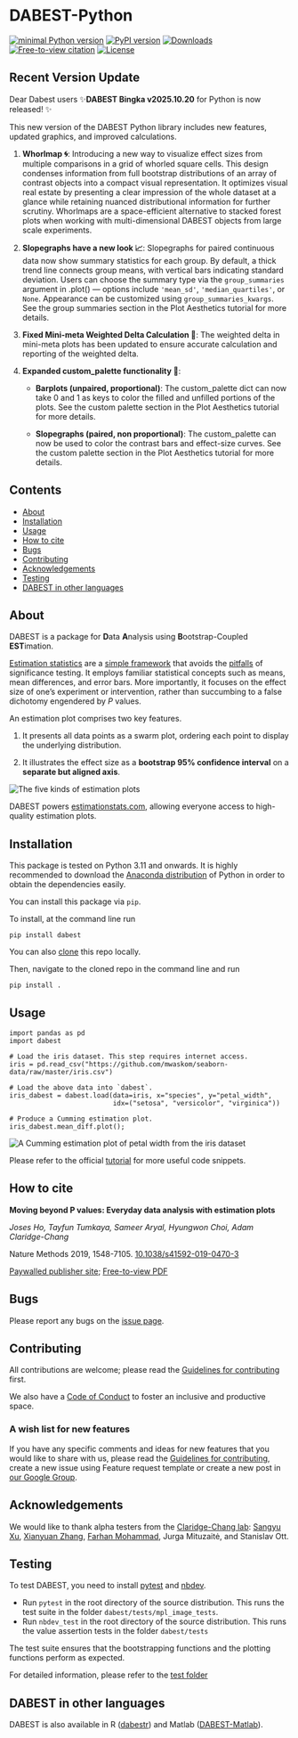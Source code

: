 # DABEST-Python


<!-- WARNING: THIS FILE WAS AUTOGENERATED! DO NOT EDIT! -->

[![minimal Python
version](https://img.shields.io/badge/Python%3E%3D-3.10-6666ff.svg)](https://www.anaconda.com/distribution/)
[![PyPI
version](https://badge.fury.io/py/dabest.svg)](https://badge.fury.io/py/dabest)
[![Downloads](https://img.shields.io/pepy/dt/dabest.svg)](https://pepy.tech/project/dabest)
[![Free-to-view
citation](https://zenodo.org/badge/DOI/10.1038/s41592-019-0470-3.svg)](https://rdcu.be/bHhJ4)
[![License](https://img.shields.io/badge/License-BSD%203--Clause--Clear-orange.svg)](https://spdx.org/licenses/BSD-3-Clause-Clear.html)

## Recent Version Update

Dear Dabest users ✨**DABEST Bingka v2025.10.20** for Python is now
released! ✨

This new version of the DABEST Python library includes new features,
updated graphics, and improved calculations.

1.  **Whorlmap 🌀**: Introducing a new way to visualize effect sizes
    from multiple comparisons in a grid of whorled square cells. This
    design condenses information from full bootstrap distributions of an
    array of contrast objects into a compact visual representation. It
    optimizes visual real estate by presenting a clear impression of the
    whole dataset at a glance while retaining nuanced distributional
    information for further scrutiny. Whorlmaps are a space-efficient
    alternative to stacked forest plots when working with
    multi-dimensional DABEST objects from large scale experiments.

2.  **Slopegraphs have a new look 📈**: Slopegraphs for paired
    continuous data now show summary statistics for each group. By
    default, a thick trend line connects group means, with vertical bars
    indicating standard deviation. Users can choose the summary type via
    the `group_summaries` argument in .plot() — options include
    `'mean_sd'`, `'median_quartiles'`, or `None`. Appearance can be
    customized using `group_summaries_kwargs`. See the group summaries
    section in the Plot Aesthetics tutorial for more details.

3.  **Fixed Mini-meta Weighted Delta Calculation 🧮**: The weighted
    delta in mini-meta plots has been updated to ensure accurate
    calculation and reporting of the weighted delta.

4.  **Expanded custom_palette functionality 🎨**:

    - **Barplots (unpaired, proportional)**: The custom_palette dict can
      now take 0 and 1 as keys to color the filled and unfilled portions
      of the plots. See the custom palette section in the Plot
      Aesthetics tutorial for more details.

    - **Slopegraphs (paired, non proportional)**: The custom_palette can
      now be used to color the contrast bars and effect-size curves. See
      the custom palette section in the Plot Aesthetics tutorial for
      more details.

## Contents

<!-- TOC depthFrom:1 depthTo:2 withLinks:1 updateOnSave:1 orderedList:0 -->

- [About](#about)
- [Installation](#installation)
- [Usage](#usage)
- [How to cite](#how-to-cite)
- [Bugs](#bugs)
- [Contributing](#contributing)
- [Acknowledgements](#acknowledgements)
- [Testing](#testing)
- [DABEST in other languages](#dabest-in-other-languages)

<!-- /TOC -->

## About

DABEST is a package for **D**ata **A**nalysis using
**B**ootstrap-Coupled **EST**imation.

[Estimation
statistics](https://en.wikipedia.org/wiki/Estimation_statistics) are a
[simple framework](https://thenewstatistics.com/itns/) that avoids the
[pitfalls](https://www.nature.com/articles/nmeth.3288) of significance
testing. It employs familiar statistical concepts such as means, mean
differences, and error bars. More importantly, it focuses on the effect
size of one’s experiment or intervention, rather than succumbing to a
false dichotomy engendered by *P* values.

An estimation plot comprises two key features.

1.  It presents all data points as a swarm plot, ordering each point to
    display the underlying distribution.

2.  It illustrates the effect size as a **bootstrap 95% confidence
    interval** on a **separate but aligned axis**.

![The five kinds of estimation
plots](showpiece.png "The five kinds of estimation plots.")

DABEST powers [estimationstats.com](https://www.estimationstats.com/),
allowing everyone access to high-quality estimation plots.

## Installation

This package is tested on Python 3.11 and onwards. It is highly
recommended to download the [Anaconda
distribution](https://www.continuum.io/downloads) of Python in order to
obtain the dependencies easily.

You can install this package via `pip`.

To install, at the command line run

``` shell
pip install dabest
```

You can also
[clone](https://help.github.com/articles/cloning-a-repository) this repo
locally.

Then, navigate to the cloned repo in the command line and run

``` shell
pip install .
```

## Usage

``` python3
import pandas as pd
import dabest

# Load the iris dataset. This step requires internet access.
iris = pd.read_csv("https://github.com/mwaskom/seaborn-data/raw/master/iris.csv")

# Load the above data into `dabest`.
iris_dabest = dabest.load(data=iris, x="species", y="petal_width",
                          idx=("setosa", "versicolor", "virginica"))

# Produce a Cumming estimation plot.
iris_dabest.mean_diff.plot();
```

![A Cumming estimation plot of petal width from the iris
dataset](iris.png)

Please refer to the official
[tutorial](https://acclab.github.io/DABEST-python/) for more useful code
snippets.

## How to cite

**Moving beyond P values: Everyday data analysis with estimation plots**

*Joses Ho, Tayfun Tumkaya, Sameer Aryal, Hyungwon Choi, Adam
Claridge-Chang*

Nature Methods 2019, 1548-7105.
[10.1038/s41592-019-0470-3](http://dx.doi.org/10.1038/s41592-019-0470-3)

[Paywalled publisher
site](https://www.nature.com/articles/s41592-019-0470-3); [Free-to-view
PDF](https://rdcu.be/bHhJ4)

## Bugs

Please report any bugs on the [issue
page](https://github.com/ACCLAB/DABEST-python/issues/new).

## Contributing

All contributions are welcome; please read the [Guidelines for
contributing](../CONTRIBUTING.md) first.

We also have a [Code of Conduct](../CODE_OF_CONDUCT.md) to foster an
inclusive and productive space.

### A wish list for new features

If you have any specific comments and ideas for new features that you
would like to share with us, please read the [Guidelines for
contributing](../CONTRIBUTING.md), create a new issue using Feature
request template or create a new post in [our Google
Group](https://groups.google.com/g/estimationstats).

## Acknowledgements

We would like to thank alpha testers from the [Claridge-Chang
lab](https://www.claridgechang.net/): [Sangyu
Xu](https://github.com/sangyu), [Xianyuan
Zhang](https://github.com/XYZfar), [Farhan
Mohammad](https://github.com/farhan8igib), Jurga Mituzaitė, and
Stanislav Ott.

## Testing

To test DABEST, you need to install
[pytest](https://docs.pytest.org/en/latest) and
[nbdev](https://nbdev.fast.ai/).

- Run `pytest` in the root directory of the source distribution. This
  runs the test suite in the folder `dabest/tests/mpl_image_tests`.
- Run `nbdev_test` in the root directory of the source distribution.
  This runs the value assertion tests in the folder `dabest/tests`

The test suite ensures that the bootstrapping functions and the plotting
functions perform as expected.

For detailed information, please refer to the [test
folder](../nbs/tests/README.md)

## DABEST in other languages

DABEST is also available in R
([dabestr](https://github.com/ACCLAB/dabestr)) and Matlab
([DABEST-Matlab](https://github.com/ACCLAB/DABEST-Matlab)).
